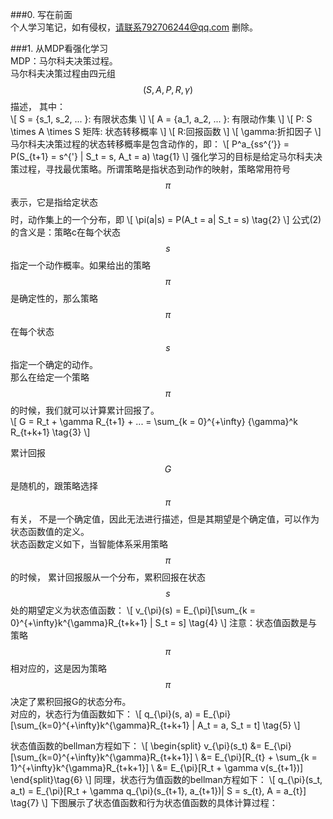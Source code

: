###0. 写在前面<br>
个人学习笔记，如有侵权，请联系792706244@qq.com 删除。<br>

###1. 从MDP看强化学习<br>
MDP：马尔科夫决策过程。<br>
马尔科夫决策过程由四元组 $$(S, A, P, R, \gamma)$$ 描述， 其中：<br>
\\[
S = \{s_1, s_2, ... \}: 有限状态集
\\]
\\[
A = \{a_1, a_2, ... \}: 有限动作集
\\]
\\[
P: S \times A \times S 矩阵: 状态转移概率
\\]
\\[
R:回报函数
\\]
\\[
\gamma:折扣因子
\\]
马尔科夫决策过程的状态转移概率是包含动作的，即：
\\[
P^a_{ss^{‘}} = P(S_{t+1} = s^{'}  | S_t = s, A_t = a) \tag{1}
\\]
强化学习的目标是给定马尔科夫决策过程，寻找最优策略。所谓策略是指状态到动作的映射，策略常用符号 $$\pi $$  表示，它是指给定状态$$$$时，动作集上的一个分布，即
\\[
\pi(a|s) = P(A_t = a| S_t = s) \tag{2}
\\]
公式(2)的含义是：策略c在每个状态 $$s$$ 指定一个动作概率。如果给出的策略$$ \pi $$是确定性的，那么策略$$ \pi $$在每个状态$$ s $$指定一个确定的动作。<br>
那么在给定一个策略$$ \pi $$的时候，我们就可以计算累计回报了。<br>
\\[
G = R_t + \gamma R_{t+1} + ... = \sum_{k = 0}^{+\infty} {\gamma}^k R_{t+k+1} \tag{3}
\\]

累计回报$$G$$是随机的，跟策略选择$$\pi$$有关， 不是一个确定值，因此无法进行描述，但是其期望是个确定值，可以作为状态函数值的定义。<br>
状态函数定义如下，当智能体系采用策略$$ \pi $$的时候， 累计回报服从一个分布，累积回报在状态$$s$$处的期望定义为状态值函数：
\\[
v_{\pi}(s) = E_{\pi}[\sum_{k = 0}^{+\infty}k^{\gamma}R_{t+k+1} | S_t = s] \tag{4}
\\]
注意：状态值函数是与策略$$\pi$$相对应的，这是因为策略$$\pi$$决定了累积回报G的状态分布。<br>
对应的，状态行为值函数如下：
\\[
q_{\pi}(s, a) = E_{\pi}[\sum_{k=0}^{+\infty}k^{\gamma}R_{t+k+1} | A_t = a, S_t = t] \tag{5}
\\]

状态值函数的bellman方程如下：
\\[
\begin{split}
v_{\pi}(s_t) &= E_{\pi}[\sum_{k=0}^{+\infty}k^{\gamma}R_{t+k+1}] \\
&= E_{\pi}[R_{t} + \sum_{k = 1}^{+\infty}k^{\gamma}R_{t+k+1}] \\
&= E_{\pi}[R_t + \gamma v(s_{t+1})]
\end{split}\tag{6}
\\]
同理，状态行为值函数的bellman方程如下：
\\[
q_{\pi}(s_t, a_t) = E_{\pi}[R_t + \gamma q_{\pi}(s_{t+1}, a_{t+1})| S = s_{t}, A = a_{t}] \tag{7}
\\]
下图展示了状态值函数和行为状态值函数的具体计算过程：


